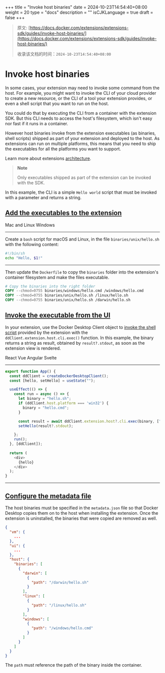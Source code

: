 +++
title = "Invoke host binaries"
date = 2024-10-23T14:54:40+08:00
weight = 20
type = "docs"
description = ""
isCJKLanguage = true
draft = false
+++

> 原文: [https://docs.docker.com/extensions/extensions-sdk/guides/invoke-host-binaries/](https://docs.docker.com/extensions/extensions-sdk/guides/invoke-host-binaries/)
>
> 收录该文档的时间：`2024-10-23T14:54:40+08:00`

# Invoke host binaries

In some cases, your extension may need to invoke some command from the host. For example, you might want to invoke the CLI of your cloud provider to create a new resource, or the CLI of a tool your extension provides, or even a shell script that you want to run on the host.

You could do that by executing the CLI from a container with the extension SDK. But this CLI needs to access the host's filesystem, which isn't easy nor fast if it runs in a container.

However host binaries invoke from the extension executables (as binaries, shell scripts) shipped as part of your extension and deployed to the host. As extensions can run on multiple platforms, this means that you need to ship the executables for all the platforms you want to support.

Learn more about extensions [architecture](https://docs.docker.com/extensions/extensions-sdk/architecture/).

> **Note**
>
> 
>
> Only executables shipped as part of the extension can be invoked with the SDK.

In this example, the CLI is a simple `Hello world` script that must be invoked with a parameter and returns a string.

## [Add the executables to the extension](https://docs.docker.com/extensions/extensions-sdk/guides/invoke-host-binaries/#add-the-executables-to-the-extension)

Mac and Linux Windows

------

Create a `bash` script for macOS and Linux, in the file `binaries/unix/hello.sh` with the following content:



```bash
#!/bin/sh
echo "Hello, $1!"
```

------

Then update the `Dockerfile` to copy the `binaries` folder into the extension's container filesystem and make the files executable.



```dockerfile
# Copy the binaries into the right folder
COPY --chmod=0755 binaries/windows/hello.cmd /windows/hello.cmd
COPY --chmod=0755 binaries/unix/hello.sh /linux/hello.sh
COPY --chmod=0755 binaries/unix/hello.sh /darwin/hello.sh
```

## [Invoke the executable from the UI](https://docs.docker.com/extensions/extensions-sdk/guides/invoke-host-binaries/#invoke-the-executable-from-the-ui)

In your extension, use the Docker Desktop Client object to [invoke the shell script](https://docs.docker.com/extensions/extensions-sdk/dev/api/backend/#invoke-an-extension-binary-on-the-host) provided by the extension with the `ddClient.extension.host.cli.exec()` function. In this example, the binary returns a string as result, obtained by `result?.stdout`, as soon as the extension view is rendered.

React Vue Angular Svelte

------



```typescript
export function App() {
  const ddClient = createDockerDesktopClient();
  const [hello, setHello] = useState("");

  useEffect(() => {
    const run = async () => {
      let binary = "hello.sh";
      if (ddClient.host.platform === 'win32') {
        binary = "hello.cmd";
      }

      const result = await ddClient.extension.host?.cli.exec(binary, ["world"]);
      setHello(result?.stdout);

    };
    run();
  }, [ddClient]);
    
  return (
    <div>
      {hello}
    </div>
  );
}
```

------

## [Configure the metadata file](https://docs.docker.com/extensions/extensions-sdk/guides/invoke-host-binaries/#configure-the-metadata-file)

The host binaries must be specified in the `metadata.json` file so that Docker Desktop copies them on to the host when installing the extension. Once the extension is uninstalled, the binaries that were copied are removed as well.



```json
{
  "vm": {
    ...
  },
  "ui": {
    ...
  },
  "host": {
    "binaries": [
      {
        "darwin": [
          {
            "path": "/darwin/hello.sh"
          }
        ],
        "linux": [
          {
            "path": "/linux/hello.sh"
          }
        ],
        "windows": [
          {
            "path": "/windows/hello.cmd"
          }
        ]
      }
    ]
  }
}
```

The `path` must reference the path of the binary inside the container.
